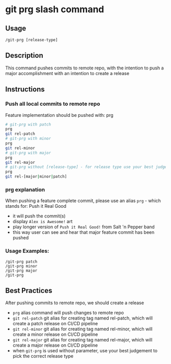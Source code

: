 # git prg slash command

## Usage
`/git-prg [release-type]`

## Description
This command pushes commits to remote repo, with the intention to push a major accomplishment with an intention to create a release

## Instructions

### Push all local commits to remote repo
Feature implementation should be pushed with: prg
```bash
# git-prg with patch
prg
git rel-patch
# git-prg with minor
prg
git rel-minor
# git-prg with major
prg
git rel-major
# git-prg without [release-type] - for release type use your best judgement
prg
git rel-[major|minor|patch]
```

### prg explanation
When pushing a feature complete commit, please use an alias `prg` - which stands for: Push it Real Good
- it will push the commit(s)
- display `Alex is Awesome!` art
- play longer version of `Push it Real Good!` from Salt 'n Pepper band
- this way user can see and hear that major feature commit has been pushed

### Usage Examples:
```
/git-prg patch
/git-prg minor
/git-prg major
/git-prg
```

## Best Practices
After pushing commits to remote repo, we should create a release
- `prg` alias command will push changes to remote repo
- `git rel-patch` git alias for creating tag named rel-patch, which will create a patch release on CI/CD pipeline
- `git rel-minor` git alias for creating tag named rel-minor, which will create a minor release on CI/CD pipeline
- `git rel-major` git alias for creating tag named rel-major, which will create a major release on CI/CD pipeline
- when `git-prg` is used without parameter, use your best judgement to pick the correct release type
